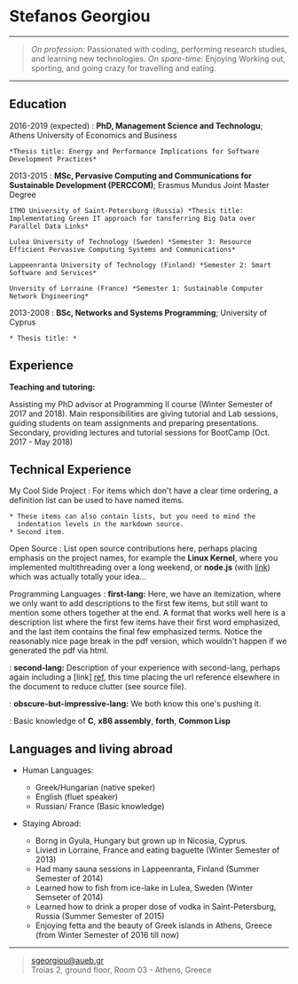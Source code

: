 Stefanos Georgiou
=================

----

>  *On profession*: Passionated with coding, performing research studies, and learning new technologies.
>  *On spare-time*: Enjoying Working out, sporting, and going crazy for travelling and eating.

----

Education
---------

2016-2019 (expected)
:   **PhD, Management Science and Technologu**; Athens University of Economics and Business

    *Thesis title: Energy and Performance Implications for Software Development Practices*

2013-2015
:   **MSc, Pervasive Computing and Communications for Sustainable Development (PERCCOM)**; Erasmus Mundus Joint Master Degree 
      
	ITMO University of Saint-Petersburg (Russia) *Thesis title: Implementating Green IT approach for tansferring Big Data over Parallel Data Links*
	
	Lulea University of Technology (Sweden) *Semester 3: Resource Efficient Pervasive Computing Systems and Communications*	
	
	Lappeenranta University of Technology (Finland) *Semester 2: Smart Software and Services*
	
	Unversity of Lorraine (France) *Semester 1: Sustainable Computer Network Engineering*


2013-2008
:   **BSc, Networks and Systems Programming**; University of Cyprus 

    * Thesis title: *


Experience
----------

**Teaching and tutoring:**

Assisting my PhD advisor at Programming II course (Winter Semester of 2017 and 2018). 
Main responsibilities are giving tutorial and Lab sessions, guiding students on team assignments and preparing presentations.
Secondary, providing lectures and tutorial sessions for BootCamp (Oct. 2017 - May 2018)
  


Technical Experience
--------------------

My Cool Side Project
:   For items which don't have a clear time ordering, a definition
    list can be used to have named items.

    * These items can also contain lists, but you need to mind the
      indentation levels in the markdown source.
    * Second item.

Open Source
:   List open source contributions here, perhaps placing emphasis on
    the project names, for example the **Linux Kernel**, where you
    implemented multithreading over a long weekend, or **node.js**
    (with [link](http://nodejs.org)) which was actually totally
    your idea...

Programming Languages
:   **first-lang:** Here, we have an itemization, where we only want
    to add descriptions to the first few items, but still want to
    mention some others together at the end. A format that works well
    here is a description list where the first few items have their
    first word emphasized, and the last item contains the final few
    emphasized terms. Notice the reasonably nice page break in the pdf
    version, which wouldn't happen if we generated the pdf via html.

:   **second-lang:** Description of your experience with second-lang,
    perhaps again including a [link] [ref], this time placing the url
    reference elsewhere in the document to reduce clutter (see source
    file). 

:   **obscure-but-impressive-lang:** We both know this one's pushing
    it.

:   Basic knowledge of **C**, **x86 assembly**, **forth**, **Common Lisp**

[ref]: https://github.com/githubuser/superlongprojectname

Languages and living abroad
---------------------------

* Human Languages:

     * Greek/Hungarian (native speker)
     * English (fluet speaker)
     * Russian/ France (Basic knowledge)

* Staying Abroad:

    * Borng in Gyula, Hungary but grown up in Nicosia, Cyprus.
    * Livied in Lorraine, France and eating baguette (Winter Semester of 2013) 
    * Had many sauna sessions in Lappeenranta, Finland (Summer Semester of 2014)
    * Learned how to fish from ice-lake in Lulea, Sweden (Winter Semseter of 2014)
    * Learned how to drink a proper dose of vodka in Saint-Petersburg, Russia (Summer Semester of 2015)
    * Enjoying fetta and the beauty of Greek islands in Athens, Greece (from Winter Semester of 2016 till now) 

----

> <sgeorgiou@aueb.gr>\
> Troias 2, ground floor, Room 03 - Athens, Greece
